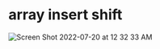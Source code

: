 # array insert shift

![Screen Shot 2022-07-20 at 12 32 33 AM](https://user-images.githubusercontent.com/54426613/179923847-332867cc-3385-4b89-8023-534585e7170f.png)
